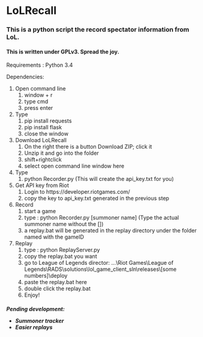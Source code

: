 # LoLRecall

<h3> This is a python script the record spectator information from LoL. </h3>
<h4> This is written under GPLv3. Spread the joy. </h4>

Requirements :
Python 3.4

Dependencies:
<ol>
<li> Open command line
<ol>
<li> window + r 
<li> type cmd
<li> press enter
</ol>
<li> Type
<ol>
<li> pip install requests
<li> pip install flask
<li> close the window
</ol>
<li> Download LoLRecall
<ol>
<li> On the right there is a button Download ZIP; click it
<li> Unzip it and go into the folder
<li> shift+rightclick
<li> select open command line window here
</ol>
<li> Type 
<ol>
<li> python Recorder.py (This will create the api_key.txt for you)
</ol>
<li> Get API key from Riot 
<ol>
<li> Login to https://developer.riotgames.com/ 
<li> copy the key to api_key.txt generated in the previous step
</ol>
<li> Record
<ol>
<li> start a game
<li> type : python Recorder.py [summoner name] (Type the actual summoner name without the [])
<li> a replay.bat will be generated in the replay directory under the folder named with the gameID
</ol>
<li> Replay
<ol>
<li> type : python ReplayServer.py
<li> copy the replay.bat you want
<li> go to League of Legends director: ...\Riot Games\League of Legends\RADS\solutions\lol_game_client_sln\releases\[some numbers]\deploy
<li> paste the replay.bat here
<li> double click the replay.bat
<li> Enjoy!
</ol>
</ol>
<h5>
Pending development:
<ul>
<li> Summoner tracker
<li> Easier replays
</ul>
</h5>
